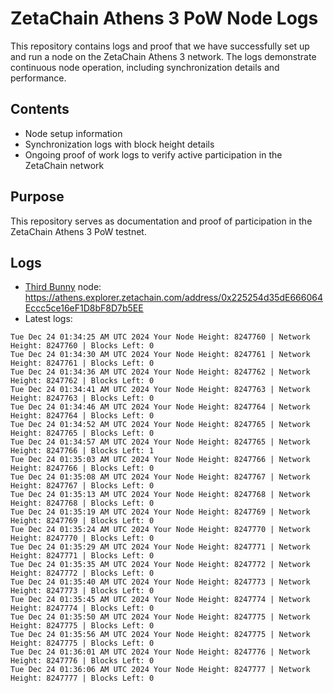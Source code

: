 # ZetaChain Athens 3 PoW Node Logs
This repository contains logs and proof that we have successfully set up and run a node on the ZetaChain Athens 3 network. The logs demonstrate continuous node operation, including synchronization details and performance.

## Contents
- Node setup information
- Synchronization logs with block height details
- Ongoing proof of work logs to verify active participation in the ZetaChain network

## Purpose
This repository serves as documentation and proof of participation in the ZetaChain Athens 3 PoW testnet.

## Logs

- [Third Bunny](https://thirdbunny.xyz/) node: https://athens.explorer.zetachain.com/address/0x225254d35dE666064Eccc5ce16eF1D8bF8D7b5EE
- Latest logs:
```
Tue Dec 24 01:34:25 AM UTC 2024 Your Node Height: 8247760 | Network Height: 8247760 | Blocks Left: 0
Tue Dec 24 01:34:30 AM UTC 2024 Your Node Height: 8247761 | Network Height: 8247761 | Blocks Left: 0
Tue Dec 24 01:34:36 AM UTC 2024 Your Node Height: 8247762 | Network Height: 8247762 | Blocks Left: 0
Tue Dec 24 01:34:41 AM UTC 2024 Your Node Height: 8247763 | Network Height: 8247763 | Blocks Left: 0
Tue Dec 24 01:34:46 AM UTC 2024 Your Node Height: 8247764 | Network Height: 8247764 | Blocks Left: 0
Tue Dec 24 01:34:52 AM UTC 2024 Your Node Height: 8247765 | Network Height: 8247765 | Blocks Left: 0
Tue Dec 24 01:34:57 AM UTC 2024 Your Node Height: 8247765 | Network Height: 8247766 | Blocks Left: 1
Tue Dec 24 01:35:03 AM UTC 2024 Your Node Height: 8247766 | Network Height: 8247766 | Blocks Left: 0
Tue Dec 24 01:35:08 AM UTC 2024 Your Node Height: 8247767 | Network Height: 8247767 | Blocks Left: 0
Tue Dec 24 01:35:13 AM UTC 2024 Your Node Height: 8247768 | Network Height: 8247768 | Blocks Left: 0
Tue Dec 24 01:35:19 AM UTC 2024 Your Node Height: 8247769 | Network Height: 8247769 | Blocks Left: 0
Tue Dec 24 01:35:24 AM UTC 2024 Your Node Height: 8247770 | Network Height: 8247770 | Blocks Left: 0
Tue Dec 24 01:35:29 AM UTC 2024 Your Node Height: 8247771 | Network Height: 8247771 | Blocks Left: 0
Tue Dec 24 01:35:35 AM UTC 2024 Your Node Height: 8247772 | Network Height: 8247772 | Blocks Left: 0
Tue Dec 24 01:35:40 AM UTC 2024 Your Node Height: 8247773 | Network Height: 8247773 | Blocks Left: 0
Tue Dec 24 01:35:45 AM UTC 2024 Your Node Height: 8247774 | Network Height: 8247774 | Blocks Left: 0
Tue Dec 24 01:35:50 AM UTC 2024 Your Node Height: 8247775 | Network Height: 8247775 | Blocks Left: 0
Tue Dec 24 01:35:56 AM UTC 2024 Your Node Height: 8247775 | Network Height: 8247775 | Blocks Left: 0
Tue Dec 24 01:36:01 AM UTC 2024 Your Node Height: 8247776 | Network Height: 8247776 | Blocks Left: 0
Tue Dec 24 01:36:06 AM UTC 2024 Your Node Height: 8247777 | Network Height: 8247777 | Blocks Left: 0
```
